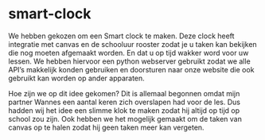 # smart-clock
We hebben gekozen om een Smart clock te maken. Deze clock heeft integratie met canvas en de schooluur rooster zodat je u taken kan bekijken die nog moeten afgemaakt worden. En dat u op tijd wakker word voor uw lessen. We hebben hiervoor een python webserver gebruikt zodat we alle API’s makkelijk konden gebruiken en doorsturen naar onze website die ook gebruikt kan worden op ander apparaten.  

Hoe zijn we op dit idee gekomen? Dit is allemaal begonnen omdat mijn partner Wannes een aantal keren zich overslapen had voor de les. Dus hadden wij het idee een slimme klok te maken zodat hij altijd op tijd op school zou zijn. Ook hebben we het mogelijk gemaakt om de taken van canvas op te halen zodat hij geen taken meer kan vergeten. 
